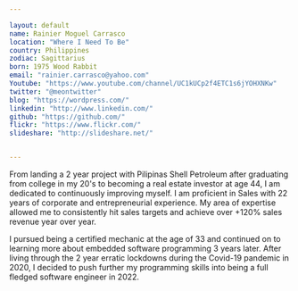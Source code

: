 ```yaml
---

layout: default
name: Rainier Moguel Carrasco
location: "Where I Need To Be"
country: Philippines
zodiac: Sagittarius
born: 1975 Wood Rabbit
email: "rainier.carrasco@yahoo.com"
Youtube: "https://www.youtube.com/channel/UC1kUCp2f4ETC1s6jYOHXNKw"
twitter: "@meontwitter"
blog: "https://wordpress.com/"
linkedin: "http://www.linkedin.com/"
github: "https://github.com/"
flickr: "https://www.flickr.com/"
slideshare: "http://slideshare.net/"


---
```


From landing a 2 year project with Pilipinas Shell Petroleum after graduating from college in my 20's to becoming a real estate investor at age 44, I am dedicated to continuously improving myself.  I am proficient in Sales with 22 years of corporate and entrepreneurial experience. My area of expertise allowed me to consistently hit sales targets and achieve over +120% sales revenue year over year.

I pursued being a certified mechanic at the age of 33 and continued on to learning more about embedded software programming 3 years later.  After living through the 2 year erratic lockdowns during the Covid-19 pandemic in 2020, I decided to push further my programming skills into being a full fledged software engineer in 2022.  

